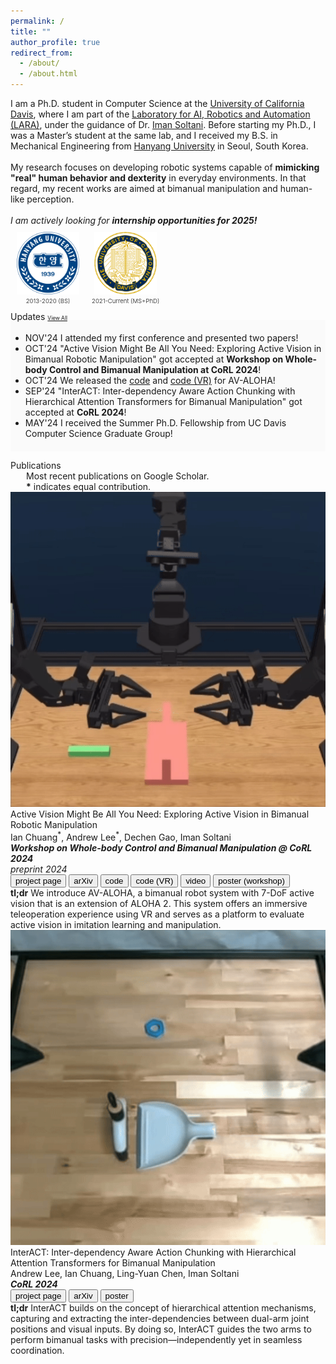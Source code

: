 ```yaml
---
permalink: /
title: ""
author_profile: true
redirect_from: 
  - /about/
  - /about.html
---
```


<span class="small_font">
  I am a Ph.D. student in Computer Science at the <a href="https://ucdavis.edu/" target="_blank">University of California Davis</a>, where I am part of the <a href="https://soltanilab.engineering.ucdavis.edu" target="_blank">Laboratory for AI, Robotics and Automation (LARA)</a>, under the guidance of Dr. <a href="https://faculty.engineering.ucdavis.edu/soltani/\" target="_blank">Iman Soltani</a>. Before starting my Ph.D., I was a Master’s student at the same lab, and I received my B.S. in Mechanical Engineering from <a href="https://www.hanyang.ac.kr/web/eng/home" target="_blank">Hanyang University</a> in Seoul, South Korea. <br><br>
  My research focuses on developing robotic systems capable of <b>mimicking "real" human behavior and dexterity</b> in everyday environments. In that regard, my recent works are aimed at bimanual manipulation and human-like perception.
  <br><br>
  <i>I am actively looking for <b>internship opportunities for 2025!</b></i> 
</span>


<div class="row" style="text-align:center; display:flex; flex-wrap:wrap;">
	<div class="row" style="display:flex; flex-wrap:wrap;">
		<div class="col-6">
			<div style="padding:10px; display:inline-block;">
				<a href="https://www.hanyang.ac.kr/web/eng/home" target="_blank">
				<div style="display: flex; justify-content: center; align-items: center; height:100px;">	
					<img src="/images/hanyang-logo.png" style="max-width:100px;">	
				</div>
				</a>
				<span style="font-size: .6rem; font-weight:300;">2013-2020 (BS)</span>
			</div>
		</div>
		<div class="col-6">
			<div style="padding:10px; display:inline-block;">
				<a href="https://www.hanyang.ac.kr/web/eng/home" target="_blank">
					<div style="display: flex; justify-content: center; align-items: center; height:100px;">
						<img src="/images/ucdavis-logo.png" style="max-width:100px;">
					</div>
				</a>
				<span style="font-size: .6rem; font-weight:300;">2021-Current (MS+PhD)</span>
			</div>
		</div>
	</div>
</div>
  

<div>
<div class="recent_updates">Updates <span style="display:inline"><a id="toggle-link" href="javascript:void(0);" style="font-size:0.6em; text-align: center;">View All</a></span></div>
<ul id="updates-list" style="margin-top:-3px; background-color: #fafafa; padding-top: 20px; padding-bottom: 20px;" class="updates">
    <li><span class="updates-month">NOV'24</span> <span class="updates-content">I attended my first conference and presented two papers!</span></li>
    <li><span class="updates-month">OCT'24</span> <span class="updates-content">"Active Vision Might Be All You Need: Exploring Active Vision in Bimanual Robotic Manipulation" got accepted at <b>Workshop on Whole-body Control and Bimanual Manipulation at CoRL 2024</b>!</span></li>
    <li><span class="updates-month">OCT'24</span> <span class="updates-content">We released the <a target='_blank' href='https://github.com/soltanilara/av-aloha'>code</a> and <a target='_blank' href='https://github.com/soltanilara/av-aloha-unity'>code (VR)</a> for AV-ALOHA!</span></li>
    <li><span class="updates-month">SEP'24</span> <span class="updates-content">"InterACT: Inter-dependency Aware Action Chunking with Hierarchical Attention Transformers for Bimanual Manipulation" got accepted at <b>CoRL 2024</b>!</span></li>
    <li><span class="updates-month">MAY'24</span> <span class="updates-content">I received the Summer Ph.D. Fellowship from UC Davis Computer Science Graduate Group!</span></li>
</ul>


<div class="recent_updates" id="publications">Publications</div>
<span style="font-size:14px;margin-left: 25px;display: block;">
Most recent publications on <a style="text-decoration:none!important;" href="https://scholar.google.com/citations?user=cfIJXfoAAAAJ&hl=en" target="_blank">Google Scholar</a>.<br>
<b>*</b> indicates equal contribution.</span>

<div class="research-block">
	<div class="left">
		<span class="research-img">
			<img src="/images/teasers/avaloha-teaser.gif">
		</span>
	</div>
	<div class="right">
		<div class="title">Active Vision Might Be All You Need: Exploring Active Vision in Bimanual Robotic Manipulation</div>
		<div class="sub-title">Ian Chuang<sup>*</sup>, <span class="author-me">Andrew Lee<sup>*</sup></span>, Dechen Gao, Iman Soltani<br>
		<i>
		<b>
		Workshop on Whole-body Control and Bimanual Manipulation @ CoRL 2024</b><br>
		preprint 2024</i><br>
			<a target="_blank" href="https://soltanilara.github.io/av-aloha/"><button class="btn pub-btn"><i class="fas fa-globe"></i> project page</button></a>
			<a target="_blank" href="https://arxiv.org/abs/2409.17435"><button class="btn pub-btn"><i class="ai ai-arxiv"></i> arXiv</button></a>
			<a target="_blank" href="https://github.com/soltanilara/av-aloha"><button class="btn pub-btn"><i class="fab fa-github"></i> code</button></a>
			<a target="_blank" href="https://github.com/soltanilara/av-aloha-unity"><button class="btn pub-btn"><i class="fab fa-github"></i> code (VR)</button></a>
			<a target="_blank" href="https://www.youtube.com/watch?v=DwJzdaKM4N0"><button class="btn pub-btn"><i class="fas fa-video"></i> video</button></a>
			<a target="_blank" href="/files/active-vision-workshop-poster.pdf"><button class="btn pub-btn"><i class="fas fa-scroll"></i> poster (workshop)</button></a>
		</div>
		<span class="research-text">
		<b>tl;dr</b> We introduce AV-ALOHA, a bimanual robot system with 7-DoF active vision that is an extension of ALOHA 2. This system offers an immersive teleoperation experience using VR and serves as a platform to evaluate active vision in imitation learning and manipulation.
		</span>
	</div>
</div>

<div class="research-block">
	<div class="left">
		<span class="research-img">
			<img src="/images/teasers/interact-teaser.gif">
		</span>
	</div>
	<div class="right">
		<div class="title">InterACT: Inter-dependency Aware Action Chunking with Hierarchical Attention Transformers for Bimanual Manipulation</div>
		<div class="sub-title"><span class="author-me">Andrew Lee</span>, Ian Chuang, Ling-Yuan Chen, Iman Soltani<br>
			<i><b>CoRL 2024</b></i><br>
			<a target="_blank" href="https://soltanilara.github.io/interact/"><button class="btn pub-btn"><i class="fas fa-globe"></i> project page</button></a>
			<a target="_blank" href="https://www.arxiv.org/abs/2409.07914"><button class="btn pub-btn"><i class="ai ai-arxiv"></i> arXiv</button></a>
			<a target="_blank" href="/files/interact-poster.pdf"><button class="btn pub-btn"><i class="fas fa-scroll"></i> poster</button></a>
		</div>
		<span class="research-text">
		<b>tl;dr</b> InterACT builds on the concept of hierarchical attention mechanisms, capturing and extracting the inter-dependencies between dual-arm joint positions and visual inputs. By doing so, InterACT guides the two arms to perform bimanual tasks with precision—independently yet in seamless coordination.
		</span>
	</div>
</div>

<!-- <div class="recent_updates" id="misc">Experiences</div>

<div class="research-block">
	<div class="left">
		<span class="ex-img">
			<img src="/images/logowhite.png">
		</span>
	</div>
	<div class="right">
		<div class="ex-title">Graduate Student Researcher at <a href="https://soltanilab.engineering.ucdavis.edu" target="_blank">LARA</a></div>
		<div class="sub-title">UC Davis<br><i>2023.05 - Present</i></div>
	</div>
</div> -->


<script>

	document.getElementById('toggle-link').addEventListener('click', function () {
    const updatesList = document.getElementById('updates-list');
    const link = this;

    // Check if all items are visible
    const isExpanded = updatesList.classList.toggle('show-all');

    // Update the link text
    link.textContent = isExpanded ? 'Show Less' : 'View All';

    // Toggle visibility of all list items
    const items = updatesList.querySelectorAll('li');
    items.forEach((item, index) => {
        if (index >= 5) {
            item.style.display = isExpanded ? 'list-item' : 'none';
        }
    });
});

</script>